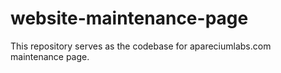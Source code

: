 # website-maintenance-page
This repository serves as the codebase for apareciumlabs.com maintenance page.

